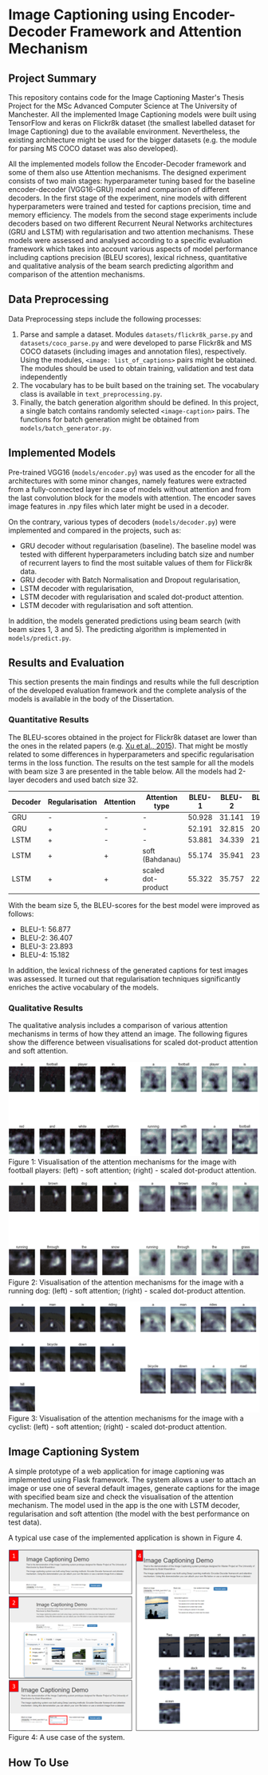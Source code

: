 # Image Captioning using Encoder-Decoder Framework and Attention Mechanism
## Project Summary
This repository contains code for the Image Captioning Master's Thesis Project for the MSc Advanced Computer Science at The University of Manchester. All the implemented Image Captioning models were built using TensorFlow and keras on Flickr8k dataset (the smallest labelled dataset for Image Captioning) due to the available environment. Nevertheless, the existing architecture might be used for the bigger datasets (e.g. the module for parsing MS COCO dataset was also developed). 

All the implemented models follow the Encoder-Decoder framework and some of them also use Attention mechanisms. The designed experiment consists of two main stages: hyperparameter tuning based for the baseline encoder-decoder (VGG16-GRU) model and comparison of different decoders. In the first stage of the experiment, nine models with different hyperparameters were trained and tested for captions precision, time and memory efficiency. The models from the second stage experiments include decoders based on two different Recurrent Neural Networks architectures (GRU and LSTM) with regularisation and two attention mechanisms. These models were assessed and analysed according to a specific evaluation framework which takes into account various aspects of model performance including captions precision (BLEU scores), lexical richness, quantitative and qualitative analysis of the beam search predicting algorithm and comparison of the attention mechanisms.

## Data Preprocessing
Data Preprocessing steps include the following processes:
1. Parse and sample a dataset. Modules ```datasets/flickr8k_parse.py``` and ```datasets/coco_parse.py``` and were developed to parse Flickr8k and MS COCO datasets (including images and annotation files), respectively. Using the modules, ```<image: list_of_captions>``` pairs might be obtained. The modules should be used to obtain training, validation and test data independently 
2. The vocabulary has to be built based on the training set. The vocabulary class is available in ```text_preprocessing.py```.
3. Finally, the batch generation algorithm should be defined. In this project, a single batch contains randomly selected ```<image-caption>``` pairs. The functions for batch generation might be obtained from ```models/batch_generator.py```.

## Implemented Models
Pre-trained VGG16 (```models/encoder.py```) was used as the encoder for all the architectures with some minor changes, namely features were extracted from a fully-connected layer in case of models without attention and from the last convolution block for the models with attention. The encoder saves image features in .npy files which later might be used in a decoder.

On the contrary, various types of decoders (```models/decoder.py```) were implemented and compared in the projects, such as:
* GRU decoder without regularisation (baseline). The baseline model was tested with different hyperparameters including batch size and number of recurrent layers to find the most suitable values of them for Flickr8k data.
* GRU decoder with Batch Normalisation and Dropout regularisation,
* LSTM decoder with regularisation,
* LSTM decoder with regularisation and scaled dot-product attention.
* LSTM decoder with regularisation and soft attention.

In addition, the models generated predictions using beam search (with beam sizes 1, 3 and 5). The predicting algorithm is implemented in ```models/predict.py```.

## Results and Evaluation
This section presents the main findings and results while the full description of the developed evaluation framework and the complete analysis of the models is available in the body of the Dissertation.

### Quantitative Results
The BLEU-scores obtained in the project for Flickr8k dataset are lower than the ones in the related papers (e.g. [Xu et al., 2015](https://arxiv.org/pdf/1502.03044.pdf)). That might be mostly related to some differences in hyperparameters and specific regularisation terms in the loss function. The results on the test sample for all the models with beam size 3 are presented in the table below. All the models had 2-layer decoders and used batch size 32.

| Decoder | Regularisation | Attention | Attention type     | BLEU-1 | BLEU-2 | BLEU-3 | BLEU-4 |
|---------|----------------|-----------|--------------------|--------|--------|--------|--------|
| GRU     | -              | -         | -                  | 50.928 | 31.141 | 19.375 | 12.423 |
| GRU     | +              | -         | -                  | 52.191 | 32.815 | 20.66  | 12.618 |
| LSTM    | +              | -         | -                  | 53.881 | 34.339 | 21.973 | 14.05  |
| LSTM    | +              | +         | soft (Bahdanau)    | 55.174 | 35.941 | 23.557 | 15.013 |
| LSTM    | +              | +         | scaled dot-product | 55.322 | 35.757 | 22.946 | 14.32  |

With the beam size 5, the BLEU-scores for the best model were improved as follows:
* BLEU-1: 56.877
* BLEU-2: 36.407
* BLEU-3: 23.893
* BLEU-4: 15.182

In addition, the lexical richness of the generated captions for test images was assessed. It turned out that regularisation techniques significantly enriches the active vocabulary of the models.

### Qualitative Results
The qualitative analysis includes a comparison of various attention mechanisms in terms of how they attend an image. The following figures show the difference between visualisations for scaled dot-product attention and soft attention.

![football_att](/figures/football_att.png)
Figure 1: Visualisation of the attention mechanisms for the image with football players: (left) - soft attention; (right) - scaled dot-product attention.

![dog_att](/figures/brown_dog_att.png)
Figure 2: Visualisation of the attention mechanisms for the image with a running dog: (left) - soft attention; (right) - scaled dot-product attention.

![bicycle_att](/figures/bicycle_att.png)
Figure 3: Visualisation of the attention mechanisms for the image with a cyclist: (left) - soft attention; (right) - scaled dot-product attention.

## Image Captioning System
A simple prototype of a web application for image captioning was implemented using Flask framework. The system allows a user to attach an image or use one of several default images, generate captions for the image with specified beam size and check the visualisation of the attention mechanism. The model used in the app is the one with LSTM decoder, regularisation and soft attention (the model with the best performance on test data).

A typical use case of the implemented application is shown in Figure 4.

![bicycle_att](/figures/use_case1.png)
Figure 4: A use case of the system.

## How To Use
